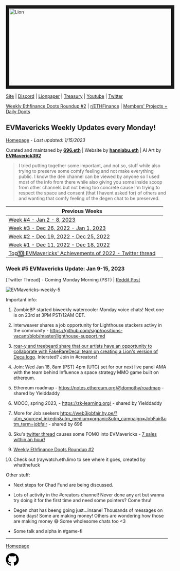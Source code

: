 <meta name="viewport" content="width=device-width,initial-scale=1">
<link rel="stylesheet" href="https://etheralpha.github.io/readme-themes/deep-blue.css">


    
<a href="https://looksrare.org/collections/0x7dDAA898D33D7aB252Ea5F89f96717c47B2fEE6e#items" target="_blank">
    <svg height="40" width="40" aria-hidden="true" viewBox="0 0 16 16" version="1.1" width="32" data-view-component="true" class="octicon octicon-mark-github v-align-left">
      <img src="https://i.imgur.com/aI3pPvn.png" 
alt="Lion" width="640" height="240" border=10" />
</a>    
                                            
                                      
[Site](https://dao.evmavericks.xyz) | [Discord](https://discord.gg/evmavericks) | [Lionpaper](https://mirror.xyz/0xCF68C873D6925F30FFF58E2BdF2D8DA4c9c6f0Be/61meL896f1tgAIwpEyK8UR4OR9eP_igPGKZO5WneN8M) | [Treasury](https://etherscan.io/address/0x29816f59f1c7e1ba69289cf486556929f7743ca2) | [Youtube](https://www.youtube.com/@evmavericks) | [Twitter](https://twitter.com/EVMavericks)
                                              
[Weekly Ethfinance Doots Roundup #2](https://www.youtube.com/watch?v=qIyhvrrMG1s) | [r/ETHFinance](https://www.reddit.com/r/ethfinance/) | [Members' Projects + Daily Doots](https://dailydoots.com/#projects)
                                                                                  
                                              
## EVMavericks Weekly Updates every Monday!
[Homepage](https://evmavericks-weekly.netlify.app) - *Last updated: 1/15/2023*


 
Curated and maintaned by **[696.eth](https://twitter.com/696_eth)** | Website by **[hanniabu.eth](https://etheralpha.org/)** | AI Art by **[EVMaverick392](https://twitter.com/EVMaverick392)**


    
> I tried putting together some important, and not so, stuff while also trying to preserve some comfy feeling and not make everything public. I know the den channel can be viewed by anyone so I used most of the info from there while also giving you some inside scoop from other channels but not being too concrete cause I'm trying to respect the space and consent (that I havent asked for) of others and and wanting that comfy feeling of the degen chat to be preserved.

| Previous Weeks |   |
|--------------|---|
[Week #4 - Jan 2 - 8, 2023](https://week4--evmavericks-weekly.netlify.app)|
[Week #3 - Dec 26, 2022 - Jan 1, 2023](https://week3--evmavericks-weekly.netlify.app)|
[Week #2 - Dec 19, 2022 - Dec 25, 2022](https://week2--evmavericks-weekly.netlify.app)|
[Week #1 - Dec 11, 2022 - Dec 18, 2022](https://week1--evmavericks-weekly.netlify.app)|
[Top🔟 EVMavericks' Achievements of 2022 - Twitter thread](https://twitter.com/696_eth/status/1609278972193538050)|

### Week #5 EVMavericks Update: Jan 9-15, 2023
                                              
[Twitter Thread] - Coming Monday Morning (PST) | [Reddit Post]()

![EVMavericks-weekly-5](https://i.imgur.com/kBSp6JX.png)

Important info:

1. ZombieBP started biweekly watercooler Monday voice chats! Next one is on 23rd at 3PM PST/12AM CET.

1. interweaver shares a job opportunity for Lighthouse stackers activy in the community - https://github.com/sigp/positions-vacant/blob/master/lighthouse-support.md

1. [roar-y and treebeard share that our artists have an opportunity to collaborate with FakeRareDecal team on creating a Lion's version of Deca logo](https://i.imgur.com/lUs6pGe.png). Intersted? Join in #creators!

1. Join: Wed Jan 18, 8am (PST) 4pm (UTC) set for our next live panel AMA with the team behind Influence a space strategy MMO game built on ethereum. 

1. Ethereum roadmap - https://notes.ethereum.org/@domothy/roadmap - shared by Yielddaddy 

1. MOOC, spring 2023, - https://zk-learning.org/ - shared by Yielddaddy 

1. More for Job seekers https://web3jobfair.hy.pe/?utm_source=Linkedin&utm_medium=organic&utm_campaign=JobFair&utm_term=jobfair - shared by 696

1. Sku's [twitter thread](https://twitter.com/sku16eth/status/1613638578189344784) causes some FOMO into EVMavericks - [7 sales within an hour!](https://i.imgur.com/mxd4cCu.png)

1. [Weekly Ethfinance Doots Roundup #2](https://www.youtube.com/watch?v=qIyhvrrMG1s) 

1. Check out (raywatch.eth.limo to see where it goes, created by whatthefuck

Other stuff:
                                              
* Next steps for Chad Fund are being discussed. 

* Lots of activity in the #creators channel! Never done any art but wanna try doing it for the first time and need some pointers? Come thru!

* Degen chat has beeng going just...insane! Thousands of messages on some days! Some are making money! Others are wondering how those are making money 😅 Some wholesome chats too <3 

* Some talk and alpha in #game-fi
---
                                              
[Homepage](https://evmavericks-weekly.netlify.app)

    
<a id="github-link" href="https://github.com/etheralpha/evm-updates/" target="_blank">
  <svg height="40" width="40" aria-hidden="true" viewBox="0 0 16 16" version="1.1" width="32" data-view-component="true" class="octicon octicon-mark-github v-align-middle">
      <path fill-rule="evenodd" d="M8 0C3.58 0 0 3.58 0 8c0 3.54 2.29 6.53 5.47 7.59.4.07.55-.17.55-.38 0-.19-.01-.82-.01-1.49-2.01.37-2.53-.49-2.69-.94-.09-.23-.48-.94-.82-1.13-.28-.15-.68-.52-.01-.53.63-.01 1.08.58 1.23.82.72 1.21 1.87.87 2.33.66.07-.52.28-.87.51-1.07-1.78-.2-3.64-.89-3.64-3.95 0-.87.31-1.59.82-2.15-.08-.2-.36-1.02.08-2.12 0 0 .67-.21 2.2.82.64-.18 1.32-.27 2-.27.68 0 1.36.09 2 .27 1.53-1.04 2.2-.82 2.2-.82.44 1.1.16 1.92.08 2.12.51.56.82 1.27.82 2.15 0 3.07-1.87 3.75-3.65 3.95.29.25.54.73.54 1.48 0 1.07-.01 1.93-.01 2.2 0 .21.15.46.55.38A8.013 8.013 0 0016 8c0-4.42-3.58-8-8-8z"></path>
  </svg>
</a>



